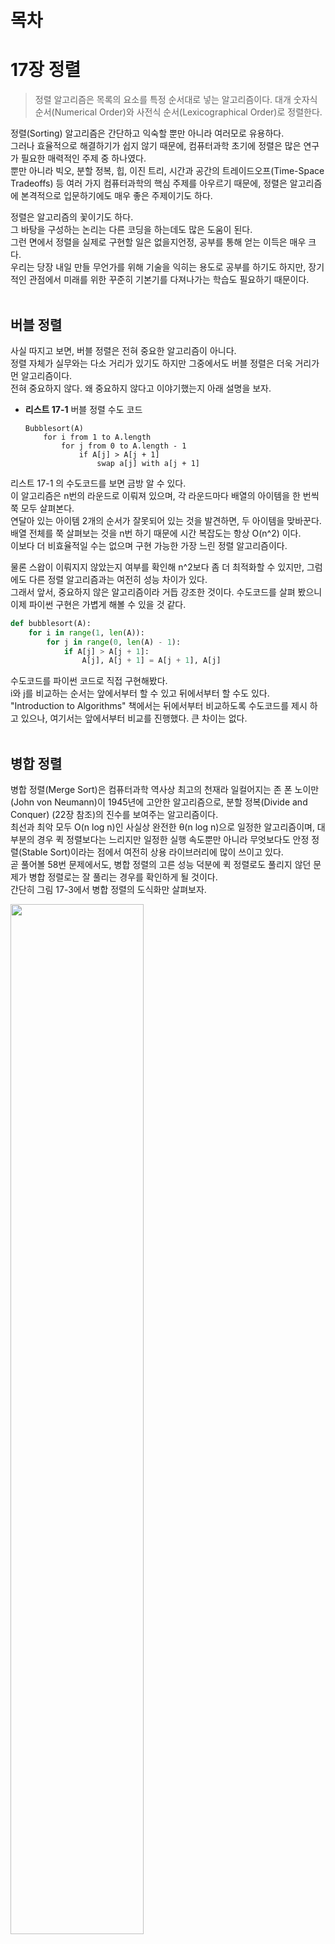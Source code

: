 # 목차

# 17장 정렬
> 정렬 알고리즘은 목록의 요소를 특정 순서대로 넣는 알고리즘이다. 대개 숫자식 순서(Numerical Order)와 사전식 순서(Lexicographical Order)로 정렬한다.

정렬(Sorting) 알고리즘은 간단하고 익숙할 뿐만 아니라 여러모로 유용하다.<br>
그러나 효율적으로 해결하기가 쉽지 않기 때문에, 컴퓨터과학 초기에 정렬은 많은 연구가 필요한 매력적인 주제 중 하나였다.<br>
뿐만 아니라 빅오, 분할 정복, 힙, 이진 트리, 시간과 공간의 트레이드오프(Time-Space Tradeoffs) 등 여러 가지 컴퓨터과학의 핵심 주제를 아우르기 때문에, 정렬은 알고리즘에 본격적으로 입문하기에도 매우 좋은 주제이기도 하다.

정렬은 알고리즘의 꽃이기도 하다.<br>
그 바탕을 구성하는 논리는 다른 코딩을 하는데도 많은 도움이 된다.<br>
그런 면에서 정렬을 실제로 구현할 일은 없을지언정, 공부를 통해 얻는 이득은 매우 크다. <br>
우리는 당장 내일 만들 무언가를 위해 기술을 익히는 용도로 공부를 하기도 하지만, 장기적인 관점에서 미래를 위한 꾸준히 기본기를 다져나가는 학습도 필요하기 때문이다.
<br><br>

## 버블 정렬
사실 따지고 보면, 버블 정렬은 전혀 중요한 알고리즘이 아니다.<br>
정렬 자체가 실무와는 다소 거리가 있기도 하지만 그중에서도 버블 정렬은 더욱 거리가 먼 알고리즘이다.<br>
전혀 중요하지 않다. 왜 중요하지 않다고 이야기했는지 아래 설명을 보자.

* **리스트 17-1** 버블 정렬 수도 코드<br>

  ```
  Bubblesort(A)
      for i from 1 to A.length
          for j from 0 to A.length - 1
              if A[j] > A[j + 1]
                  swap a[j] with a[j + 1]
  ```
리스트 17-1 의 수도코드를 보면 금방 알 수 있다.<br>
이 알고리즘은 n번의 라운드로 이뤄져 있으며, 각 라운드마다 배열의 아이템을 한 번씩 쭉 모두 살펴본다.<br>
연달아 있는 아이템 2개의 순서가 잘못되어 있는 것을 발견하면, 두 아이템을 맞바꾼다.<br>
배열 전체를 쭉 살펴보는 것을 n번 하기 때문에 시간 복잡도는 항상 O(n^2) 이다. <br>
이보다 더 비효율적일 수는 없으며 구현 가능한 가장 느린 정렬 알고리즘이다.

물론 스왑이 이뤄지지 않았는지 여부를 확인해 n^2보다 좀 더 최적화할 수 있지만, 그럼에도 다른 정렬 알고리즘과는 여전히 성능 차이가 있다.<br>
그래서 앞서, 중요하지 않은 알고리즘이라 거듭 강조한 것이다.
수도코드를 살펴 봤으니 이제 파이썬 구현은 가볍게 해볼 수 있을 것 같다.

```python
def bubblesort(A):
    for i in range(1, len(A)):
        for j in range(0, len(A) - 1):
            if A[j] > A[j + 1]:
                A[j], A[j + 1] = A[j + 1], A[j]
```
수도코드를 파이썬 코드로 직접 구현해봤다.<br>
i와 j를 비교하는 순서는 앞에서부터 할 수 있고 뒤에서부터 할 수도 있다.<br>
"Introduction to Algorithms" 책에서는 뒤에서부터 비교하도록 수도코드를 제시 하고 있으나, 여기서는 앞에서부터 비교를 진행했다. 큰 차이는 없다.
<br><br>

## 병합 정렬
병합 정렬(Merge Sort)은 컴퓨터과학 역사상 최고의 천재라 일컬어지는 존 폰 노이만(John von Neumann)이 1945년에 고안한 알고리즘으로, 분할 정복(Divide and Conquer) (22장 참조)의 진수를 보여주는 알고리즘이다.<br>
최선과 최악 모두 O(n log n)인 사실상 완전한 θ(n log n)으로 일정한 알고리즘이며, 대부분의 경우 퀵 정렬보다는 느리지만 일정한 실행 속도뿐만 아니라 무엇보다도 안정 정렬(Stable Sort)이라는 점에서 여전히 상용 라이브러리에 많이 쓰이고 있다.<br>
곧 풀어볼 58번 문제에서도, 병합 정렬의 고른 성능 덕분에 퀵 정렬로도 풀리지 않던 문제가 병합 정렬로는 잘 풀리는 경우를 확인하게 될 것이다.<br>
간단히 그림 17-3에서 병합 정렬의 도식화만 살펴보자.

<img src="https://user-images.githubusercontent.com/55045377/125877575-b4b00f9c-d7a8-4b8a-b9f6-533dded212a3.png" width=65% height=65%>

이 그림에서 우리는 분할 정복으로 일정하게 정렬이 이뤄지는 병합 정렬의 특징을 잘 파악할 수 있다.<br>
[38, 27, 43, 3, 9, 82, 10]인 입력값은 [38, 27, 43, 3]과 [9, 82, 10]으로 두 부분으로 분할, 다시 [38, 27], [43, 3], [9, 82 ], [10]으로 네 부분으로 분할 등의 방식으로 각각 더 이상 쪼갤 수 없을 때까지 계속해서 분할한 후, 분할이 끝나면 정렬하면서 정복해 나간다.<br>
분할 정복에 대해서는 22장에서 좀 더 자세히 살펴본다.

## 퀵 정렬
퀵 정렬(Quick Sort)은 영국의 컴퓨터과학자 토니 호어(Tony Hoare)가 1959년에 고안한 알고리즘으로, 피벗을 기준으로 좌우를 나누는 특징 때문에 파티션 교환 정렬(Partition-Exchange Sort)이라고도 불리운다. <br>
병합 정렬과 마찬가지로 분할 정복 알고리즘이며 여기에 피벗(Pivot)이라는 개념을 통해 피벗보다 작으면 왼쪽, 크면 오른쪽과 같은 방식으로 파티셔닝하면서 쪼개 나간다.<br>
여러 가지 변형과 개선 버전이 있는데 여기서는 N.로무토(Lomuto)가 구현한 파티션 계획(Partition Scheme)을 살펴본다.

로무토 파티션이란 항상 맨 오른쪽의 피벗을 택하는 단순한 방식으로, 토니 호어가 고안한 최초의 퀵 정렬 알고리즘보다도 훨씬 더 간결하고 이해하기 쉽기 때문에 퀵 정렬을 소개할 때는 항상 맨 처음에 언급되며, "Introduction to Algorithms"에서도 '퀵 정렬 맨 처음에 등장하는 가장 기본적인 방식이기도 하다.<br>
그렇다면 리스트 17-2의 수도코드를 기준으로 살펴보자.

* **리스트 17-2** 퀵 정렬 수도코드
  ```
  Quicksort(A, lo, hi)
      if lo < hi then
          pivot := partition(A, lo, hi)
          Quicksort(A, lo, pivot - 1)
          Quicksort(A, pivot + 1, hi)
  ```
이 수도코드는 퀵 정렬의 메인 함수에서부터 시작한다.<br>
파티션을 나누고 각각 재귀 호출하는 전형적인 분할 정복 구조를 띤다. <br>
이 수도코드를 실제 동작 가능한 파이썬 코드로 구현해보면 다음과 같다.
```python
def quicksort(A, lo, hi):
...
    if lo < hi:
        pivot = partition(lo, hi)
        quicksort(A, lo, pivot - 1)
        quicksort(A, pivot + 1, hi)
```
<br>

이제 리스트 17-3에서 파티션을 나누는 함수의 수도코드를 살펴보자.
* **리스트 17-3** 퀵 정렬 로무토 파티션 함수 수도코드

  ```
  partition(A, lo, hi)
      pivot := A[hi]
      i := lo
      for j := lo to hi do
          if A[j] < pivot then
              swap A[i] wlth A[j]
              i := i + 1
      swap A[i] with A[hi]
      return i
  ```
이 코드는 앞서 언급한 퀵 소트의 가장 간단한 분할 알고리즘인 로무토 파티션 수도코드로, 로무토 파티션은 맨 오른쪽을 피벗으로 정하는 가장 단순한 방식이다.<br>
이를 파이썬 코드로 구현하면 다음과 같다.<br>
수도코드와 기본적인 알고리즘은 동일하며, 변수명만 i, j에서 left, right로, 좀 더 직관적으로 살짝 수정해봤다.
```python
def partition(lo, hi):
    pivot = A[hi]
    left = lo
    for right in range(lo, hi):
        if A[right] < pivot:
            A[left], A[right] = A[right], A[left]
            left += 1
    A[left], A[hi] = A[hi], A[left]
    return left
```
여기서 피벗은 맨 오른쪽 값을 기준으로 하며, 이를 기준으로 2개의 포인터가 이동해서 오른쪽 포인터의 값이 피벗보다 작다면 서로 스왑하는 형태로 진행된다.<br>
이를 도식화해보면 다음 그림 17-4와 같다.

<img src="https://user-images.githubusercontent.com/55045377/126113632-8b83244b-d86f-44db-9363-cdacebd25265.png" width=50% height=50%>

이 그림에서 보듯이 오른쪽 right 포인터가 이동하면서 피벗의 값이 오른쪽 값보다 더 클 때, 왼쪽과 오른쪽의 스왑이 진행된다.<br>
스왑 이후에는 왼쪽 left 포인터가 함께 이동한다.<br>
여기서 피벗의 값은 4 이므로, 오른쪽 포인터가 끝에 도달하게 되면 4 미만인 값은 왼쪽으로, 4 이상인 값은 오른쪽에 위치하게 된다. <br>
그리고 왼쪽 포인터의 위치로 피벗 아이템이 이동한다.<br>
즉 그림 17-4에서 최종 결과인 8)을 보면, 4를 기준으로 작은 값은 왼쪽에, 큰 값은 오른쪽으로 분할되어 있고, 피벗이 그 중앙으로 이동하는 모습을 확인할 수 있다.<br>
이렇게 계속 분할하면서 정복을 진행하여 코드 기준으로 lo < hi를 만족하지 않을 때까지, 즉 서로 위치가 역전할 때까지 계속 재귀로 반복되면서 정렬이 완료된다.<br>
중첩 함수를 이용해 파이썬답게 구현해 좀 더 깔끔하게 정리한 전체 코드는 다음과 같다.
```python
def quicksort(A, lo, hi):
    def partition(lo, hi):
        pivot = A[hi]
        left = lo
        for right in range(lo, hi):
            if A[right] < pivot:
                A[left], A[right] = A[right], A[left]
                left += 1
        A[left], A[hi] = A[hi], A[left]
        return left
        
    if lo < hi:
        pivot = partition(lo, hi)
        quicksort(A, lo, pivot - 1)
        quicksort(A, pivot + 1, hi)
```
퀵 정렬은 그 이름처럼 매우 빠르며 굉장히 효율적인 알고리즘이다. 그러나 최악의 경우에는 O(n^2) 이 된다.<br>
만약 이미 정렬된 배열이 입력값으로 들어왔다고 가정해보자.<br>
이 경우 피벗은 계속 오른쪽에 위치하게 되므로 파티셔닝이 전혀 이뤄지지 않는다.<br>
이때 n번의 라운드에 걸쳐 결국 전체를 비교하기 때문에, 버블 정렬과 다를 바 없는 최악의 성능을 보이게 된다.<br>
항상 일정한 성능을 보이는 병합 정렬과 달리, 퀵 정렬은 이처럼 입력값에 따라 성능 편차가 심한 편이다.<br>
하지만 피벗을 선택하는 알고리즘을 개선해 퀵 정렬을 좀 더 최적화하는 등 이미 다양한 연구 결과가 많이 나와 있기도 하다.
<br><br>

### 퀵 정렬(quick sort) 알고리즘의 개념 요약
* **과정 설명**
  1. 리스트 안에 있는 한 요소를 선택한다. 이렇게 고른 원소를 피벗(pivot) 이라고 한다.
  2. 피벗을 기준으로 피벗보다 작은 요소들은 모두 피벗의 왼쪽으로 옮겨지고 피벗보다 큰 요소들은 모두 피벗의 오른쪽으로 옮겨진다. (피벗을 중심으로 왼쪽: 피벗보다 작은 요소들, 오른쪽: 피벗보다 큰 요소들)
  3. 피벗을 제외한 왼쪽 리스트와 오른쪽 리스트를 다시 정렬한다.
      * 분할된 부분 리스트에 대하여 순환 호출 을 이용하여 정렬을 반복한다.
      * 부분 리스트에서도 다시 피벗을 정하고 피벗을 기준으로 2개의 부분 리스트로 나누는 과정을 반복한다.
  4. 부분 리스트들이 더 이상 분할이 불가능할 때까지 반복한다.
      * 부분 리스트들이 더 이상 분할이 불가능할 때까지 반복한다.<br><br>
        <img src="https://user-images.githubusercontent.com/55045377/126121380-afed4e11-df2f-4612-bc5e-88d9c795057f.png" width=60% height=60%>
        
<br><br>

### 퀵 정렬(quick sort) 알고리즘의 예제
배열에 5, 3, 8, 4, 9, 1, 6, 2, 7이 저장되어 있다고 가정하고 자료를 오름차순으로 정렬해 보자.<br><br>

<img src="https://user-images.githubusercontent.com/55045377/126122115-5db293b7-a0a3-4dc5-a76d-0ccf25a9a0af.png" width=80% height=80%>

<br><br>

## 안정 정렬 vs 불안정 정렬
> 안정 정렬(Stable Sort) 알고리즘은 중복된 값을 입력 순서와 동일하게 정렬한다.

퀵 정렬의 또 다른 문제점은 안정 정렬이 아니라는 점이다.<br>
예를 들어 다음 그림 17-5와 같이, 지역별 발송 시각을 시간 순으로 정렬한 택배 발송 로그가 있다고 가정해보자.

**안정 정렬의 경우에는** 기존의 시간 순으로 정렬했던 순서는 지역명으로 재정렬하더라도 기존 순서가 그대로 유지된 상태에서 정렬이 이뤄진다. 그러나 **불안정 정렬의 경우에는** 시간 순으로 정렬한 값을 지역명으로 재정렬하면 기존의 정렬 순서는 무시된 채 모두 뒤죽박죽 뒤섞이고 만다.

<img src="https://user-images.githubusercontent.com/55045377/126247727-b2e97d71-fb63-45e8-ab85-81f37ad78375.png" width=80% height=80%>

이처럼 입력값이 유지되는 안정 정렬 알고리즘이 유지되지 않는 불안정 정렬 알고리즘보다 훨씬 더 유용하리라는 점은 쉽게 예상할 수 있을 것이다.

대표적으로 병합 정렬은 안정 정렬이며, 심지어 버블 정렬 또한 안정 정렬이다.<br>
반면 퀵 정렬은 불안정 정렬이다. 게다가 입력값에 따라 버블 정렬 만큼이나 느려질 수 있다.<br>
그야말로 최고의 알고리즘으로 칭송받던 퀵 정렬이 경우에 따라서는 최악의 알고리즘이 될 수도 있다.<br>
이처럼 고르지 않은 성능 탓에 실무에서는 병합 정렬이 여전히 활발히 쓰이고 있으며, 파이썬의 기본 정렬 알고리즘으로는 6장 156페이지에서 살펴본 것처럼 병합 정렬과 삽입 정렬을 휴리스틱하게 조합한 팀소트(Timsort)를 사용한다.
<br><br>

# 리트코드
## 문제 58 리스트 정렬
> 489p


























---
# 출처
* **퀵 정렬(quick sort) 알고리즘의 개념 요약**<br>
  https://gmlwjd9405.github.io/2018/05/10/algorithm-quick-sort.html
* **퀵 정렬(quick sort) 알고리즘의 예제**<br>
  https://gmlwjd9405.github.io/2018/05/10/algorithm-quick-sort.html
  
<br><br><br>
